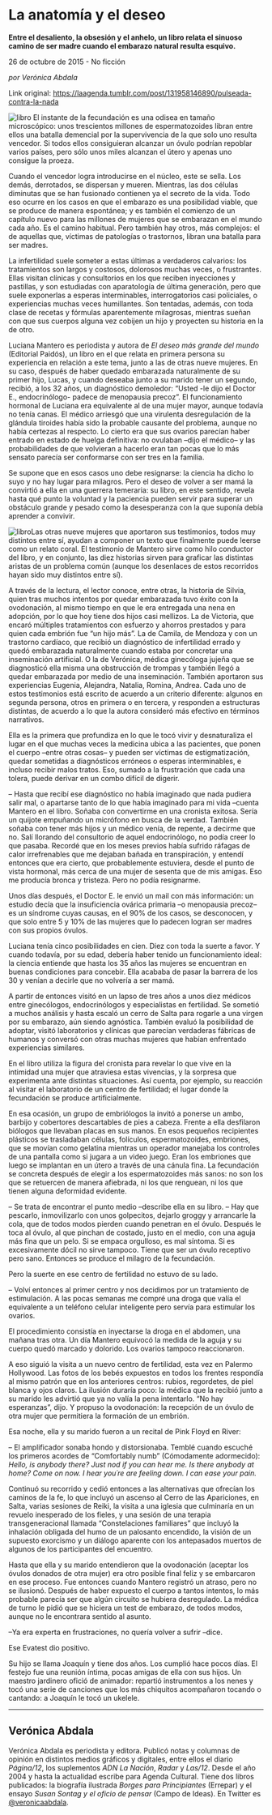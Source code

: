 # La anatomía y el deseo

**Entre el desaliento, la obsesión y el anhelo, un libro relata el sinuoso camino de ser madre cuando el embarazo natural resulta esquivo.**

26 de octubre de 2015 - No ficción

_por Verónica Abdala_

Link original: https://laagenda.tumblr.com/post/131958146890/pulseada-contra-la-nada

![libro](https://64.media.tumblr.com/b15608d7709f0fb293fdd7e9a4c650d9/tumblr_inline_pk0w6lOBwQ1t6q87u_400.jpg) El instante de la fecundación es una odisea en tamaño microscópico: unos trescientos millones de espermatozoides libran entre ellos una batalla demencial por la supervivencia de la que solo uno resulta vencedor. Si todos ellos consiguieran alcanzar un óvulo podrían repoblar varios países, pero sólo unos miles alcanzan el útero y apenas uno consigue la proeza. 


Cuando el vencedor logra introducirse en el núcleo, este se sella. Los demás, derrotados, se dispersan y mueren. Mientras, las dos células diminutas que se han fusionado contienen ya el secreto de la vida. Todo eso ocurre en los casos en que el embarazo es una posibilidad viable, que se produce de manera espontánea; y es también el comienzo de un capítulo nuevo para las millones de mujeres que se embarazan en el mundo cada año. Es el camino habitual. Pero también hay otros, más complejos: el de aquellas que, víctimas de patologías o trastornos, libran una batalla para ser madres.


La infertilidad suele someter a estas últimas a verdaderos calvarios: los tratamientos son largos y costosos, dolorosos muchas veces, o frustrantes. Ellas visitan clínicas y consultorios en los que reciben inyecciones y pastillas, y son estudiadas con aparatología de última generación, pero que suele exponerlas a esperas interminables, interrogatorios casi policiales, o experiencias muchas veces humillantes. Son tentadas, además, con toda clase de recetas y fórmulas aparentemente milagrosas, mientras sueñan con que sus cuerpos alguna vez cobijen un hijo y proyecten su historia en la de otro.


Luciana Mantero es periodista y autora de *El deseo más grande del mundo* (Editorial Paidós), un libro en el que relata en primera persona su experiencia en relación a este tema, junto a las de otras nueve mujeres. En su caso, después de haber quedado embarazada naturalmente de su primer hijo, Lucas, y cuando deseaba junto a su marido tener un segundo, recibió, a los 32 años, un diagnóstico demoledor: “Usted -le dijo el Doctor E., endocrinólogo- padece de menopausia precoz”. El funcionamiento hormonal de Luciana era equivalente al de una mujer mayor, aunque todavía no tenía canas. El médico arriesgó que una virulenta desregulación de la glándula tiroides había sido la probable causante del problema, aunque no había certezas al respecto. Lo cierto era que sus ovarios parecían haber entrado en estado de huelga definitiva: no ovulaban –dijo el médico– y las probabilidades de que volvieran a hacerlo eran tan pocas que lo más sensato parecía ser conformarse con ser tres en la familia.


Se supone que en esos casos uno debe resignarse: la ciencia ha dicho lo suyo y no hay lugar para milagros. Pero el deseo de volver a ser mamá la convirtió a ella en una guerrera temeraria: su libro, en este sentido, revela hasta qué punto la voluntad y la paciencia pueden servir para superar un obstáculo grande y pesado como la desesperanza con la que suponía debía aprender a convivir. 


![libro](https://64.media.tumblr.com/b15608d7709f0fb293fdd7e9a4c650d9/tumblr_inline_pk0w6lOBwQ1t6q87u_250.jpg)Las otras nueve mujeres que aportaron sus testimonios, todos muy distintos entre sí, ayudan a componer un texto que finalmente puede leerse como un relato coral. El testimonio de Mantero sirve como hilo conductor del libro, y en conjunto, las diez historias sirven para graficar las distintas aristas de un problema común (aunque los desenlaces de estos recorridos hayan sido muy distintos entre sí).


A través de la lectura, el lector conoce, entre otras, la historia de Silvia, quien tras muchos intentos por quedar embarazada tuvo éxito con la ovodonación, al mismo tiempo en que le era entregada una nena en adopción, por lo que hoy tiene dos hijos casi mellizos. La de Victoria, que encaró múltiples tratamientos con esfuerzo y ahorros prestados y para quien cada embrión fue “un hijo más”. La de Camila, de Mendoza y con un trastorno cardíaco, que recibió un diagnóstico de infertilidad errado y quedó embarazada naturalmente cuando estaba por concretar una inseminación artificial. O la de Verónica, médica ginecóloga jujeña que se diagnosticó ella misma una obstrucción de trompas y también llegó a quedar embarazada por medio de una inseminación. También aportaron sus experiencias Eugenia, Alejandra, Natalia, Romina, Andrea. Cada uno de estos testimonios está escrito de acuerdo a un criterio diferente: algunos en segunda persona, otros en primera o en tercera, y responden a estructuras distintas, de acuerdo a lo que la autora consideró más efectivo en términos narrativos.


Ella es la primera que profundiza en lo que le tocó vivir y desnaturaliza el lugar en el que muchas veces la medicina ubica a las pacientes, que ponen el cuerpo –entre otras cosas– y pueden ser víctimas de estigmatización, quedar sometidas a diagnósticos erróneos o esperas interminables, e incluso recibir malos tratos. Eso, sumado a la frustración que cada una tolera, puede derivar en un combo difícil de digerir.


– Hasta que recibí ese diagnóstico no había imaginado que nada pudiera salir mal, o apartarse tanto de lo que había imaginado para mi vida –cuenta Mantero en el libro. Soñaba con convertirme en una cronista exitosa. Sería un quijote empuñando un micrófono en busca de la verdad. También soñaba con tener más hijos y un médico venía, de repente, a decirme que no. Salí llorando del consultorio de aquel endocrinólogo, no podía creer lo que pasaba. Recordé que en los meses previos había sufrido ráfagas de calor irrefrenables que me dejaban bañada en transpiración, y entendí entonces que era cierto, que probablemente estuviera, desde el punto de vista hormonal, más cerca de una mujer de sesenta que de mis amigas. Eso me producía bronca y tristeza. Pero no podía resignarme.


Unos días después, el Doctor E. le envió un mail con más información: un estudio decía que la insuficiencia ovárica primaria –o menopausia precoz– es un síndrome cuyas causas, en el 90% de los casos, se desconocen, y que solo entre 5 y 10% de las mujeres que lo padecen logran ser madres con sus propios óvulos.


Luciana tenía cinco posibilidades en cien. Diez con toda la suerte a favor. Y cuando todavía, por su edad, debería haber tenido un funcionamiento ideal: la ciencia entiende que hasta los 35 años las mujeres se encuentran en buenas condiciones para concebir. Ella acababa de pasar la barrera de los 30 y venían a decirle que no volvería a ser mamá. 


A partir de entonces visitó en un lapso de tres años a unos diez médicos entre ginecólogos, endocrinólogos y especialistas en fertilidad. Se sometió a muchos análisis y hasta escaló un cerro de Salta para rogarle a una virgen por su embarazo, aún siendo agnóstica. También evaluó la posibilidad de adoptar, visitó laboratorios y clínicas que parecían verdaderas fábricas de humanos y conversó con otras muchas mujeres que habían enfrentado experiencias similares.


En el libro utiliza la figura del cronista para revelar lo que vive en la intimidad una mujer que atraviesa estas vivencias, y la sorpresa que experimenta ante distintas situaciones. Así cuenta, por ejemplo, su reacción al visitar el laboratorio de un centro de fertilidad; el lugar donde la fecundación se produce artificialmente.


En esa ocasión, un grupo de embriólogos la invitó a ponerse un ambo, barbijo y cobertores descartables de pies a cabeza. Frente a ella desfilaron biólogos que llevaban placas en sus manos. En esos pequeños recipientes plásticos se trasladaban células, folículos, espermatozoides, embriones, que se movían como gelatina mientras un operador manejaba los controles de una pantalla como si jugara a un video juego. Eran los embriones que luego se implantan en un útero a través de una cánula fina. La fecundación se concreta después de elegir a los espermatozoides más sanos: no son los que se retuercen de manera afiebrada, ni los que renguean, ni los que tienen alguna deformidad evidente.


– Se trata de encontrar el punto medio –describe ella en su libro. – Hay que pescarlo, inmovilizarlo con unos golpecitos, dejarlo groggy y arrancarle la cola, que de todos modos pierden cuando penetran en el óvulo. Después le toca al óvulo, al que pinchan de costado, justo en el medio, con una aguja más fina que un pelo. Si se empaca orgulloso, es mal síntoma. Si es excesivamente dócil no sirve tampoco. Tiene que ser un óvulo receptivo pero sano. Entonces se produce el milagro de la fecundación.


Pero la suerte en ese centro de fertilidad no estuvo de su lado. 

– Volví entonces al primer centro y nos decidimos por un tratamiento de estimulación. A las pocas semanas me compré una droga que valía el equivalente a un teléfono celular inteligente pero servía para estimular los ovarios.


El procedimiento consistía en inyectarse la droga en el abdomen, una mañana tras otra. Un día Mantero equivocó la medida de la aguja y su cuerpo quedó marcado y dolorido. Los ovarios tampoco reaccionaron.


A eso siguió la visita a un nuevo centro de fertilidad, esta vez en Palermo Hollywood. Las fotos de los bebés expuestos en todos los frentes respondía al mismo patrón que en los anteriores centros: rubios, regordetes, de piel blanca y ojos claros. La ilusión duraría poco: la médica que la recibió junto a su marido les advirtió que ya no valía la pena intentarlo. “No hay esperanzas”, dijo. Y propuso la ovodonación: la recepción de un óvulo de otra mujer que permitiera la formación de un embrión.


Esa noche, ella y su marido fueron a un recital de Pink Floyd en River:

– El amplificador sonaba hondo y distorsionaba. Temblé cuando escuché los primeros acordes de “Comfortably numb” (Cómodamente adormecido): 
 *Hello, is anybody there?* *Just nod if you can hear me.* *Is there anybody at home?*  *Come on now.*  *I hear you´re are feeling down.*  *I can ease your pain.*

Continuó su recorrido y cedió entonces a las alternativas que ofrecían los caminos de la fe, lo que incluyó un ascenso al Cerro de las Apariciones, en Salta, varias sesiones de Reiki, la visita a una iglesia que culminaría en un revuelo inesperado de los fieles, y una sesión de una terapia transgeneracional llamada “Constelaciones familiares” que incluyó la inhalación obligada del humo de un palosanto encendido, la visión de un supuesto exorcismo y un diálogo aparente con los antepasados muertos de algunos de los participantes del encuentro.


Hasta que ella y su marido entendieron que la ovodonación (aceptar los óvulos donados de otra mujer) era otro posible final feliz y se embarcaron en ese proceso. Fue entonces cuando Mantero registró un atraso, pero no se ilusionó. Después de haber expuesto el cuerpo a tantos intentos, lo más probable parecía ser que algún circuito se hubiera desregulado. La médica de turno le pidió que se hiciera un test de embarazo, de todos modos, aunque no le encontrara sentido al asunto. 


–Ya era experta en frustraciones, no quería volver a sufrir –dice.

Ese Evatest dio positivo. 

Su hijo se llama Joaquín y tiene dos años. Los cumplió hace pocos días. El festejo fue una reunión íntima, pocas amigas de ella con sus hijos. Un maestro jardinero ofició de animador: repartió instrumentos a los nenes y tocó una serie de canciones que los más chiquitos acompañaron tocando o cantando: a Joaquín le tocó un ukelele.


  




---

 Verónica Abdala
----------------

 Verónica Abdala es periodista y editora. Publicó notas y columnas de opinión en distintos medios gráficos y digitales, entre ellos el diario *Página/12*, los suplementos *ADN La Nación*, *Radar* y *Las/12*. Desde el año 2004 y hasta la actualidad escribe para Agenda Cultural. Tiene dos libros publicados: la biografía ilustrada *Borges para Principiantes* (Errepar) y el ensayo *Susan Sontag y el oficio de pensar* (Campo de Ideas). En Twitter es [@veronicaabdala](https://twitter.com/veronicaabdala). 

